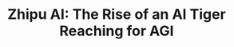 ---
title: "Zhipu AI: The Rise of an AI Tiger Reaching for AGI"
description: "Co-authored the article on Zhipu AI, an academic startup and one of the four new AI tigers of China."
url: "https://www.turingpost.com/p/zhipu"
publication: "Turing Post"
category: "Company Profile"
publishedAt: "2024-05-10"
featured: true
readTime: "10 min read"
---